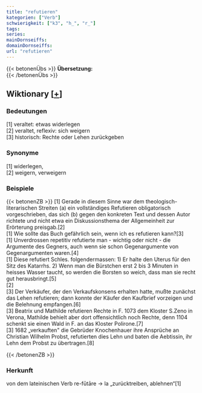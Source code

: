 ```yaml
---
title: "refutieren"
kategorien: ["Verb"]
schwierigkeit: ["k3", "h_", "r_"]
tags:
series:
mainDornseiffs:
domainDornseiffs:
url: "refutieren"
---
```


{{< betonenÜbs >}}
**Übersetzung:**  
{{< /betonenÜbs >}}

## Wiktionary [[+](https://de.wiktionary.org/wiki/refutieren)]

### Bedeutungen
[1] veraltet: etwas widerlegen  
[2] veraltet, reflexiv: sich weigern  
[3] historisch: Rechte oder Lehen zurückgeben  

### Synonyme
[1] widerlegen,  
[2] weigern, verweigern  

### Beispiele
{{< betonenZB >}}
[1] Gerade in diesem Sinne war dem theologisch-literarischen Streiten (a) ein vollständiges Refutieren obligatorisch vorgeschrieben, das sich (b) gegen den konkreten Text und dessen Autor richtete und nicht etwa ein Diskussionsthema der Allgemeinheit zur Erörterung preisgab.[2]  
[1] Wie sollte das Buch gefährlich sein, wenn ich es refutieren kann?[3]  
[1] Unverdrossen repetitiv refutierte man - wichtig oder nicht - die Argumente des Gegners, auch wenn sie schon Gegenargumente von Gegenargumenten waren.[4]  
[1] Diese refutiert Schles. folgendermassen: 1) Er halte den Uterus für den Sitz des Katarrhs. 2) Wenn man die Bürstchen erst 2 bis 3 Minuten in heisses Wasser taucht, so werden die Borsten so weich, dass man sie recht gut herausbringt.[5]  
[2]  
[3] Der Verkäufer, der den Verkaufskonsens erhalten hatte, mußte zunächst das Lehen refutieren; dann konnte der Käufer den Kaufbrief vorzeigen und die Belehnung empfangen.[6]  
[3] Beatrix und Mathilde refutieren Rechte in F. 1073 dem Kloster S.Zeno in Verona, Mathilde behielt aber dort offensichtlich noch Rechte, denn 1104 schenkt sie einen Wald in F. an das Kloster Polirone.[7]  
[3] 1682 „verkauften" die Gebrüder Knochenhauer ihre Ansprüche an Christian Wilhelm Probst, refutierten dies Lehn und baten die Aebtissin, ihr Lehn dem Probst zu übertragen.[8]  

{{< /betonenZB >}}
### Herkunft
von dem lateinischen Verb re-fūtāre → la „zurücktreiben, ablehnen“[1]  


